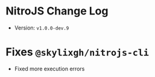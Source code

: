 # NitroJS Change Log
-   Version: `v1.0.0-dev.9`

# Fixes `@skylixgh/nitrojs-cli`
-   Fixed more execution errors
